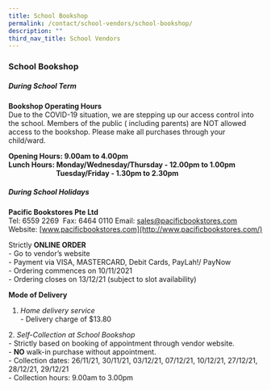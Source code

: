 ```yaml
---
title: School Bookshop
permalink: /contact/school-vendors/school-bookshop/
description: ""
third_nav_title: School Vendors
---
```

### **School Bookshop**
##### **During School Term**
**Bookshop Operating Hours**<br>
Due to the COVID-19 situation, we are stepping up our access control into the school. Members of the public ( including parents) are NOT allowed access to the bookshop. Please make all purchases through your child/ward.

**Opening Hours: 9.00am to 4.00pm**<br>
**Lunch Hours: Monday/Wednesday/Thursday - 12.00pm to 1.00pm**<br>
                        **Tuesday/Friday - 1.30pm to 2.30pm**
												
##### **During School Holidays**
**Pacific Bookstores Pte Ltd**<br>
Tel: 6559 2269 
Fax: 6464 0110
Email: [sales@pacificbookstores.com](mailto:sales@pacificbookstores.com)   
Website: [www.pacificbookstores.com](http://www.pacificbookstores.com/)

Strictly **ONLINE ORDER**<br>
\- Go to vendor’s website<br>
\- Payment via VISA, MASTERCARD, Debit Cards, PayLah!/ PayNow <br>
\- Ordering commences on 10/11/2021<br>
\- Ordering closes on 13/12/21 (subject to slot availability)

**Mode of Delivery**<br>
1.  _Home delivery service_<br>
\- Delivery charge of $13.80

2. _Self-Collection at School Bookshop_<br>
\- Strictly based on booking of appointment through vendor website. <br>
\- **NO** walk-in purchase without appointment. <br>
\- Collection dates: 26/11/21, 30/11/21, 03/12/21, 07/12/21, 10/12/21, 27/12/21, 28/12/21, 29/12/21<br>
\- Collection hours: 9.00am to 3.00pm   
